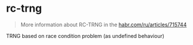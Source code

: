 # rc-trng

> More information about RC-TRNG in the [habr.com/ru/articles/715744](https://habr.com/ru/articles/715744/ "RC-TRNG")

TRNG based on race condition problem (as undefined behaviour)
